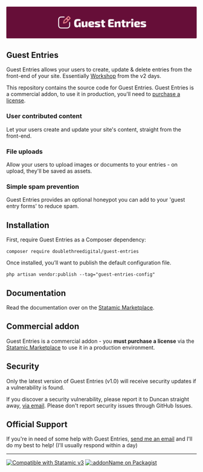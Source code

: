 <!-- statamic:hide -->

![Banner](./banner.png)

## Guest Entries

<!-- /statamic:hide -->

Guest Entries allows your users to create, update & delete entries from the front-end of your site. Essentially [Workshop](https://statamic.com/addons/statamic/workshop) from the v2 days.

This repository contains the source code for Guest Entries. Guest Entries is a commercial addon, to use it in production, you'll need to [purchase a license](https://statamic.com/guest-entries).

### User contributed content

Let your users create and update your site's content, straight from the front-end. 

### File uploads

Allow your users to upload images or documents to your entries - on upload, they'll be saved as assets.

### Simple spam prevention

Guest Entries provides an optional honeypot you can add to your 'guest entry forms' to reduce spam.

## Installation

First, require Guest Entries as a Composer dependency:

```
composer require doublethreedigital/guest-entries
```

Once installed, you’ll want to publish the default configuration file.

```
php artisan vendor:publish --tag="guest-entries-config"
```

## Documentation

Read the documentation over on the [Statamic Marketplace](https://statamic.com/addons/double-three-digital/guest-entries/docs).

## Commercial addon

Guest Entries is a commercial addon - you **must purchase a license** via the [Statamic Marketplace](https://statamic.com/addons/double-three-digital/guest-entries) to use it in a production environment.

## Security

Only the latest version of Guest Entries (v1.0) will receive security updates if a vulnerability is found. 

If you discover a security vulnerability, please report it to Duncan straight away, [via email](mailto:security@doublethree.digital). Please don't report security issues through GitHub Issues.

## Official Support

If you're in need of some help with Guest Entries, [send me an email](mailto:help@doublethree.digital) and I'll do my best to help! (I'll usually respond within a day)

<!-- statamic:hide -->

---

<p>
<a href="https://statamic.com"><img src="https://img.shields.io/badge/Statamic-3.0+-FF269E?style=for-the-badge" alt="Compatible with Statamic v3"></a>
<a href="https://packagist.org/packages/doublethreedigital/guest-entries/stats"><img src="https://img.shields.io/packagist/v/doublethreedigital/guest-entries?style=for-the-badge" alt=":addonName on Packagist"></a>
</p>

<!-- /statamic:hide -->

